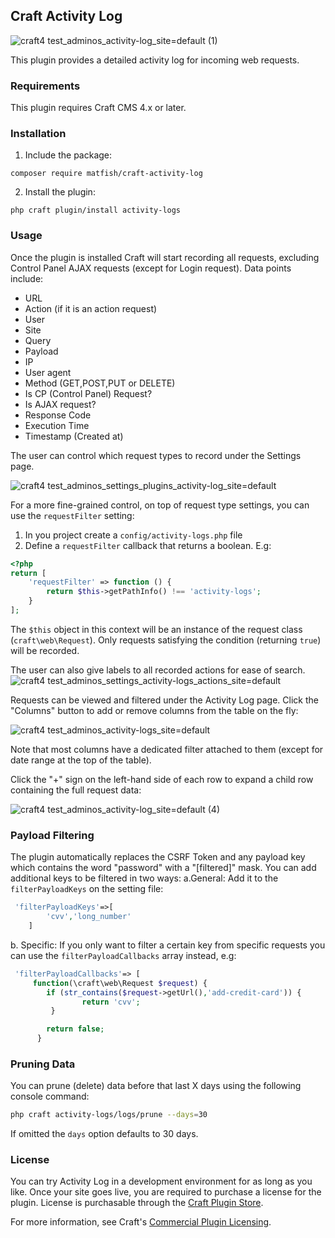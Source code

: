 ## Craft Activity Log
![craft4 test_adminos_activity-log_site=default (1)](https://user-images.githubusercontent.com/1510460/175233839-30d3f4ac-a3a3-4511-9c1d-b388e4225bf5.png)

This plugin provides a detailed activity log for incoming web requests.

### Requirements

This plugin requires Craft CMS 4.x or later.

### Installation

1. Include the package:

```
composer require matfish/craft-activity-log
```

2. Install the plugin:

```
php craft plugin/install activity-logs
```

### Usage

Once the plugin is installed Craft will start recording all requests, excluding Control Panel AJAX requests (except for Login request).
Data points include:
* URL
* Action (if it is an action request)
* User
* Site
* Query
* Payload 
* IP
* User agent
* Method (GET,POST,PUT or DELETE)
* Is CP (Control Panel) Request?
* Is AJAX request?
* Response Code
* Execution Time
* Timestamp (Created at)

The user can control which request types to record under the Settings page.

![craft4 test_adminos_settings_plugins_activity-log_site=default](https://user-images.githubusercontent.com/1510460/175233673-87f2f69d-0c45-4b0c-a3d9-7c231026989e.png)

For a more fine-grained control, on top of request type settings, you can use the `requestFilter` setting:
1. In you project create a `config/activity-logs.php` file
2. Define a `requestFilter` callback that returns a boolean. E.g:
```php
<?php
return [
    'requestFilter' => function () {
        return $this->getPathInfo() !== 'activity-logs';
    }
];
```
The `$this` object in this context will be an instance of the request class (`craft\web\Request`).
Only requests satisfying the condition (returning `true`) will be recorded.

The user can also give labels to all recorded actions for ease of search.
![craft4 test_adminos_settings_activity-logs_actions_site=default](https://user-images.githubusercontent.com/1510460/190848960-05dc091f-fe01-4e96-ade1-aba8600b00a9.png)

Requests can be viewed and filtered under the Activity Log page.
Click the "Columns" button to add or remove columns from the table on the fly:

![craft4 test_adminos_activity-logs_site=default](https://user-images.githubusercontent.com/1510460/175236200-2c2ebc1b-b1c6-4dfa-a07a-8d20a3780cb5.png)

Note that most columns have a dedicated filter attached to them (except for date range at the top of the table).

Click the "+" sign on the left-hand side of each row to expand a child row containing the full request data:

![craft4 test_adminos_activity-log_site=default (4)](https://user-images.githubusercontent.com/1510460/175233957-eeb453c1-8b18-448e-af7a-c476f3ac9cb5.png)
 
### Payload Filtering

The plugin automatically replaces the CSRF Token and any payload key which contains the word "password" with a "[filtered]" mask.
You can add additional keys to be filtered in two ways:
a.General: Add it to the `filterPayloadKeys` on the setting file:
```php   
 'filterPayloadKeys'=>[
        'cvv','long_number'
    ]
```
b. Specific: If you only want to filter a certain key from specific requests you can use the `filterPayloadCallbacks` array instead, e.g:
```php
 'filterPayloadCallbacks'=> [
     function(\craft\web\Request $request) {
        if (str_contains($request->getUrl(),'add-credit-card')) {
                return 'cvv';
         }

        return false;
      }
```
### Pruning Data

You can prune (delete) data before that last X days using the following console command:
```bash
php craft activity-logs/logs/prune --days=30
```
If omitted the `days` option defaults to 30 days.

### License

You can try Activity Log in a development environment for as long as you like. Once your site goes live, you are
required to purchase a license for the plugin. License is purchasable through
the [Craft Plugin Store](https://plugins.craftcms.com/activity-logs).

For more information, see
Craft's [Commercial Plugin Licensing](https://craftcms.com/docs/4.x/plugins.html#commercial-plugin-licensing).
